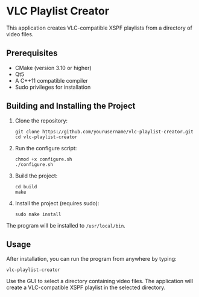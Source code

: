 # VLC Playlist Creator

This application creates VLC-compatible XSPF playlists from a directory of video files.

## Prerequisites

- CMake (version 3.10 or higher)
- Qt5
- A C++11 compatible compiler
- Sudo privileges for installation

## Building and Installing the Project

1. Clone the repository:
   ```
   git clone https://github.com/yourusername/vlc-playlist-creator.git
   cd vlc-playlist-creator
   ```

2. Run the configure script:
   ```
   chmod +x configure.sh
   ./configure.sh
   ```

3. Build the project:
   ```
   cd build
   make
   ```

4. Install the project (requires sudo):
   ```
   sudo make install
   ```

The program will be installed to `/usr/local/bin`.

## Usage

After installation, you can run the program from anywhere by typing:

```
vlc-playlist-creator
```

Use the GUI to select a directory containing video files. The application will create a VLC-compatible XSPF playlist in the selected directory.

